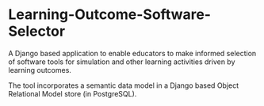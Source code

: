 # Learning-Outcome-Software-Selector


A Django based application to enable educators to make informed selection of software tools for simulation and other learning activities driven by learning outcomes.

The tool incorporates a semantic data model in a Django based Object Relational Model store (in PostgreSQL).

